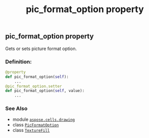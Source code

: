 ﻿---
title: pic_format_option property
second_title: Aspose.Cells for Python via .NET API References
description: 
type: docs
weight: 50
url: /aspose.cells.drawing/texturefill/pic_format_option/
is_root: false
---

## pic_format_option property


Gets or sets picture format option.
### Definition:
```python
@property
def pic_format_option(self):
    ...
@pic_format_option.setter
def pic_format_option(self, value):
    ...
```

### See Also
* module [`aspose.cells.drawing`](../../)
* class [`PicFormatOption`](/cells/python-net/aspose.cells.drawing/picformatoption)
* class [`TextureFill`](/cells/python-net/aspose.cells.drawing/texturefill)

